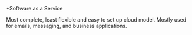 *Software as a Service

Most complete, least flexible and easy to set up cloud model. 
Mostly used for emails, messaging, and business applications. 